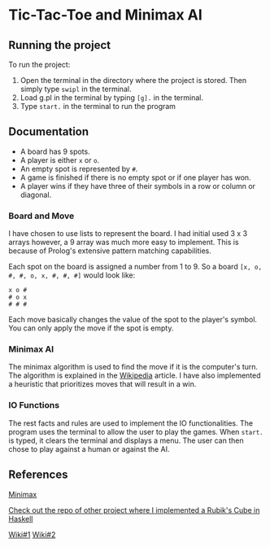 # Tic-Tac-Toe and Minimax AI

## Running the project

To run the project:
1. Open the terminal in the directory where the project is stored. Then simply type `swipl` in the terminal.
2. Load g.pl in the terminal by typing `[g].` in the terminal.
3. Type `start.` in the terminal to run the program

## Documentation

- A board has 9 spots.
- A player is either `x` or `o`.
- An empty spot is represented by `#`.
- A game is finished if there is no empty spot or if one player has won.
- A player wins if they have three of their symbols in a row or column or diagonal.

### Board and Move

I have chosen to use lists to represent the board. I had initial used 3 x 3 arrays however, a 9 array was much more easy to implement. This is because of Prolog's extensive pattern matching capabilities.

Each spot on the board is assigned a number from 1 to 9. So a board `[x, o, #, #, o, x, #, #, #]` would look like:

```
x o #
# o x
# # #
```

Each move basically changes the value of the spot to the player's symbol. You can only apply the move if the spot is empty.

### Minimax AI

The minimax algorithm is used to find the move if it is the computer's turn. The algorithm is explained in the [Wikipedia](https://en.wikipedia.org/wiki/Minimax) article. I have also implemented a heuristic that prioritizes moves that will result in a win.

### IO Functions

The rest facts and rules are used to implement the IO functionalities. The program uses the terminal to allow the user to play the games. When `start.` is typed, it clears the terminal and displays a menu. The user can then chose to play against a human or against the AI.

## References
[Minimax](https://en.wikipedia.org/wiki/Minimax) 

[Check out the repo of other project where I implemented a Rubik's Cube in Haskell](https://github.com/dietcoke7/CPSC312Haskell.git)

[Wiki#1](https://wiki.ubc.ca/Course:CPSC312-2024W2/TicTacToeandMinimaxAI)
[Wiki#2](https://wiki.ubc.ca/Course:CPSC312-2024)
